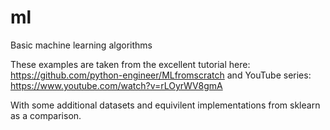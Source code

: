 # ml

Basic machine learning algorithms

These examples are taken from the excellent tutorial here: https://github.com/python-engineer/MLfromscratch
and YouTube series: https://www.youtube.com/watch?v=rLOyrWV8gmA

With some additional datasets and equivilent implementations from sklearn as a comparison.

